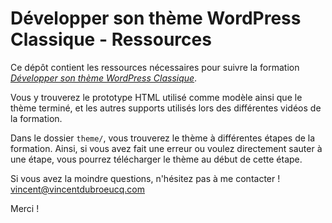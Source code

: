 # Développer son thème WordPress Classique - Ressources

Ce dépôt contient les ressources nécessaires pour suivre la formation *[Développer son thème WordPress Classique](https://vincentdubroeucq.com/developper-son-theme-wordpress/)*.

Vous y trouverez le prototype HTML utilisé comme modèle ainsi que le thème terminé, et les autres supports utilisés lors des différentes vidéos de la formation.

Dans le dossier `theme/`, vous trouverez le thème à différentes étapes de la formation. Ainsi, si vous avez fait une erreur ou voulez directement sauter à une étape, vous pourrez télécharger le thème au début de cette étape.

Si vous avez la moindre questions, n'hésitez pas à me contacter ! vincent@vincentdubroeucq.com

Merci !



